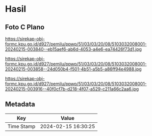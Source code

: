 # Hasil

## Foto C Plano

https://sirekap-obj-formc.kpu.go.id/d927/pemilu/ppwp/51/03/03/20/08/5103032008001-20240215-003840--eb15aef6-ab6d-4053-a4e6-ea74426f73d1.jpg

https://sirekap-obj-formc.kpu.go.id/d927/pemilu/ppwp/51/03/03/20/08/5103032008001-20240215-003858--24d050b4-f501-4b51-a5b5-a86ff94e4988.jpg

https://sirekap-obj-formc.kpu.go.id/d927/pemilu/ppwp/51/03/03/20/08/5103032008001-20240215-003916--40f0cf7b-d218-4f07-a529-c211a66c2aa6.jpg


## Metadata

| Key        | Value               |
| ---------- | ------------------- |
| Time Stamp | 2024-02-15 16:30:25 |



